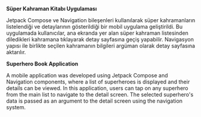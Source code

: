   **Süper Kahraman Kitabı Uygulaması**  
  
Jetpack Compose ve Navigation bileşenleri kullanılarak süper kahramanların listelendiği ve detaylarının gösterildiği bir mobil uygulama geliştirildi.
Bu uygulamada kullanıcılar, ana ekranda yer alan süper kahraman listesinden diledikleri kahramana tıklayarak detay sayfasına geçiş yapabilir.
Navigasyon yapısı ile birlikte seçilen kahramanın bilgileri argüman olarak detay sayfasına aktarılır.



   **Superhero Book Application**  
   
A mobile application was developed using Jetpack Compose and Navigation components, where a list of superheroes is displayed and their details can be viewed.
In this application, users can tap on any superhero from the main list to navigate to the detail screen.
The selected superhero's data is passed as an argument to the detail screen using the navigation system.

